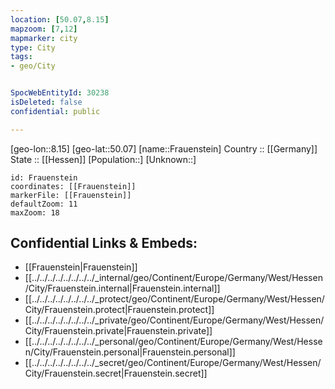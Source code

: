 ```yaml
---
location: [50.07,8.15] 
mapzoom: [7,12] 
mapmarker: city 
type: City
tags:
- geo/City


SpocWebEntityId: 30238
isDeleted: false
confidential: public

---
```

[geo-lon::8.15] 
[geo-lat::50.07] 
[name::Frauenstein] 
Country :: [[Germany]]  
State :: [[Hessen]] 
[Population::] 
[Unknown::] 


```leaflet
id: Frauenstein
coordinates: [[Frauenstein]] 
markerFile: [[Frauenstein]] 
defaultZoom: 11 
maxZoom: 18
```


## Confidential Links & Embeds: 
- [[Frauenstein|Frauenstein]]  
- [[../../../../../../../../_internal/geo/Continent/Europe/Germany/West/Hessen/City/Frauenstein.internal|Frauenstein.internal]] 
- [[../../../../../../../../_protect/geo/Continent/Europe/Germany/West/Hessen/City/Frauenstein.protect|Frauenstein.protect]] 
- [[../../../../../../../../_private/geo/Continent/Europe/Germany/West/Hessen/City/Frauenstein.private|Frauenstein.private]] 
- [[../../../../../../../../_personal/geo/Continent/Europe/Germany/West/Hessen/City/Frauenstein.personal|Frauenstein.personal]] 
- [[../../../../../../../../_secret/geo/Continent/Europe/Germany/West/Hessen/City/Frauenstein.secret|Frauenstein.secret]] 
